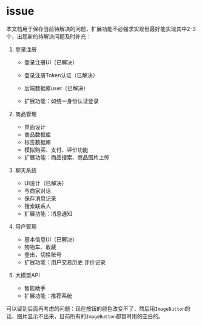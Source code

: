 # issue

本文档用于保存当前待解决的问题，扩展功能不必强求实现但最好能实现其中2-3个，出现新的待解决问题及时补充：

1. 登录注册

   * 登录注册UI（已解决）

   * 登录注册Token认证（已解决）
   * 后端数据库user（已解决）
   * 扩展功能：如统一身份认证登录

2. 商品管理

   * 界面设计
   * 商品数据库
   * 标签数据库
   * 模拟购买、支付、评价功能
   * 扩展功能：商品搜索、商品图片上传

3. 聊天系统

   * UI设计（已解决）
   * 与商家对话
   * 保存消息记录
   * 搜索联系人
   * 扩展功能：消息通知

4. 用户管理

   * 基本信息UI（已解决）
   * 购物车、收藏
   * 登出，切换账号
   * 扩展功能：用户交易历史 评价记录

5. 大模型API

   * 智能助手
   * 扩展功能：推荐系统

可以留到后面再考虑的问题：现在按钮的颜色改变不了，然后用`ImageButton`的话，图片显示不出来，目前所有的`ImageButton`都暂时用的空白的。